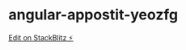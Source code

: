 # angular-appostit-yeozfg

[Edit on StackBlitz ⚡️](https://stackblitz.com/edit/angular-appostit-yeozfg)